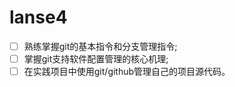# lanse4
- [ ] 熟练掌握git的基本指令和分支管理指令; 
- [ ] 掌握git支持软件配置管理的核心机理; 
- [ ] 在实践项目中使用git/github管理自己的项目源代码。
